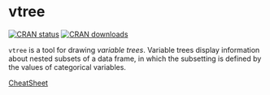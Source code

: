vtree
=====

[![CRAN
status](http://www.r-pkg.org/badges/version/vtree)](https://cran.r-project.org/package=vtree)
[![CRAN
downloads](https://cranlogs.r-pkg.org/badges/grand-total/vtree)](https://cranlogs.r-pkg.org/badges/grand-total/vtree)


`vtree` is a tool for drawing *variable trees*. Variable trees display information about nested subsets of a data frame, in which the subsetting is defined by the values of categorical variables.

[CheatSheet](https://github.com/nbarrowman/vtree/cheatsheets/vtree_cheatsheet_v0.0.6.pdf)

